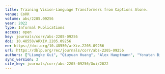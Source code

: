 ```yaml
---
title: Training Vision-Language Transformers from Captions Alone.
venue: CoRR
volume: abs/2205.09256
year: 2022
type: Informal Publications
access: open
key: journals/corr/abs-2205-09256
doi: 10.48550/ARXIV.2205.09256
ee: https://doi.org/10.48550/arXiv.2205.09256
url: https://dblp.org/rec/journals/corr/abs-2205-09256
authors: ["Liangke Gui", "Qiuyuan Huang", "Alex Hauptmann", "Yonatan Bisk", "Jianfeng Gao"]
sync_version: 3
cite_key: journals/corr/abs-2205-09256/Gui/2022
---
```

